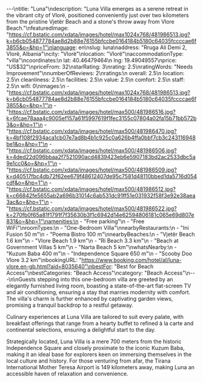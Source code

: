 ---\ntitle: "Luna"\ndescription: "Luna Villa emerges as a serene retreat in the vibrant city of Vlorë, positioned conveniently just over two kilometers from the pristine Vjetër Beach and a stone's throw away from Vlore Beach."\nfeaturedImage: "https://cf.bstatic.com/xdata/images/hotel/max1024x768/481986513.jpg?k=b6cb054877784ae8d2b88e76155bfccbe0164184b5180c64035fccccae6f3855&o=&hp=1"\nlanguage: en\nslug: luna\naddress: "Rruga Ali Demi 2, Vlorë, Albania"\ncity: "Vlorë"\nlocation: "Vlorë"\naccommodationType: "villa"\ncoordinates:\n  lat: 40.46479464\n  lng: 19.49049557\nprice: "US$32"\npriceFrom: 32\nstarRating: 3\nrating: 2.5\nratingWords: "Needs Improvement"\nnumberOfReviews: 2\nratings:\n  overall: 2.5\n  location: 2.5\n  cleanliness: 2.5\n  facilities: 2.5\n  value: 2.5\n  comfort: 2.5\n  staff: 2.5\n  wifi: 0\nimages:\n  - "https://cf.bstatic.com/xdata/images/hotel/max1024x768/481986513.jpg?k=b6cb054877784ae8d2b88e76155bfccbe0164184b5180c64035fccccae6f3855&o=&hp=1"\n  - "https://cf.bstatic.com/xdata/images/hotel/max500/481986516.jpg?k=6fcae78aaa4c9005ef157a61f5997619f1fec3155c07804a02fa15b71bb572b3&o=&hp=1"\n  - "https://cf.bstatic.com/xdata/images/hotel/max500/481986470.jpg?k=4bf108f2934aca1cb07e7ad8b4b1c925c0a626b4ffa0bbf7cb3c243116948be1&o=&hp=1"\n  - "https://cf.bstatic.com/xdata/images/hotel/max500/481986506.jpg?k=4ded22d096bbaa2f7521090acd4839423eb6e5907183bd2ac2533dbc5a9e1cc0&o=&hp=1"\n  - "https://cf.bstatic.com/xdata/images/hotel/max500/481986509.jpg?k=d40517fbc4db72f62ee679f48612407de95c7581d48110bbed1da5716d054cdf&o=&hp=1"\n  - "https://cf.bstatic.com/xdata/images/hotel/max500/481986512.jpg?k=c66842fe5655ab2a696b31014c6ab531dc91ff51e031932f58f3e92e38aea3ac&o=&hp=1"\n  - "https://cf.bstatic.com/xdata/images/hotel/max500/481986522.jpg?k=270fb0f65a81f1791f7f35630b3f1c6942d14e62594806181c065e69d807e831&o=&hp=1"\namenities:\n  - "Free parking"\n  - "Free WiFi"\nroomTypes:\n  - "One-Bedroom Villa"\nnearbyRestaurants:\n  - "Ini Fusion 50 m"\n  - "Poema Bistro 100 m"\nnearbyBeaches:\n  - "Vjetër Beach 1.6 km"\n  - "Vlore Beach 1.9 km"\n  - "Ri Beach 3.3 km"\n  - "Beach at Government Villas 5 km"\n  - "Narta Beach 5 km"\nwhatsNearby:\n  - "Kuzum Baba 400 m"\n  - "Independence Square 650 m"\n  - "Scooby Doo Vlore 3.2 km"\nbookingURL: "https://www.booking.com/hotel/al/luna-vlore.en-gb.html?aid=8035640"\nbestFor: "Best for Beach Access"\nbestCategories: "Beach Access"\ncategory: "Beach Access"\n---\n\nGuests stepping into this one-bedroom villa are greeted by an elegantly furnished living room, boasting a state-of-the-art flat-screen TV and air conditioning, ensuring a stay that marries modernity with comfort. The villa's charm is further enhanced by captivating garden views, promising a tranquil backdrop to a restful getaway.

Culinary experiences at Luna Villa are tailored to suit every palate, with breakfast offerings that range from a hearty buffet to refined à la carte and continental selections, ensuring a delightful start to the day.

Strategically located, Luna Villa is a mere 700 meters from the historic Independence Square and closely proximate to the iconic Kuzum Baba, making it an ideal base for explorers keen on immersing themselves in the local culture and history. For those venturing from afar, the Tirana International Mother Teresa Airport is 149 kilometers away, making Luna an accessible haven of relaxation and convenience.